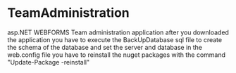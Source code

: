 # TeamAdministration
asp.NET WEBFORMS Team administration application
after you downloaded the application you have to execute the BackUpDatabase sql file to create the schema of the database and  set the server and database in the web.config file
you have to reinstall the nuget packages with the command "Update-Package -reinstall"
